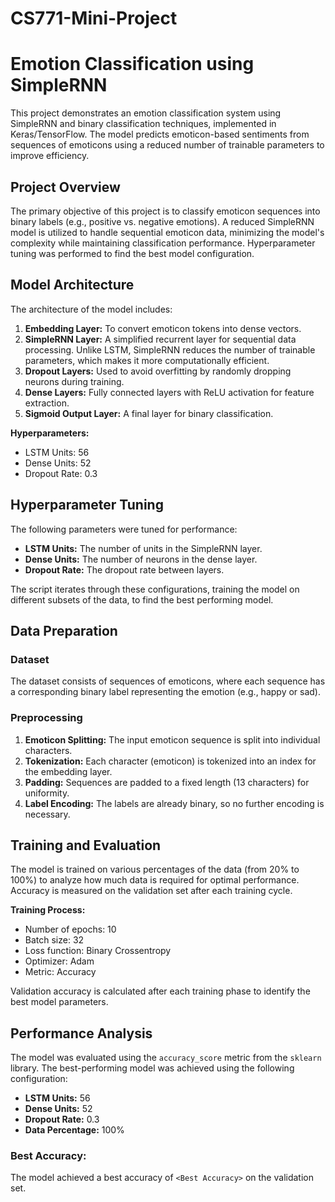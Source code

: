 # CS771-Mini-Project
# Emotion Classification using SimpleRNN

This project demonstrates an emotion classification system using SimpleRNN and binary classification techniques, implemented in Keras/TensorFlow. The model predicts emoticon-based sentiments from sequences of emoticons using a reduced number of trainable parameters to improve efficiency.

## Project Overview

The primary objective of this project is to classify emoticon sequences into binary labels (e.g., positive vs. negative emotions). A reduced SimpleRNN model is utilized to handle sequential emoticon data, minimizing the model's complexity while maintaining classification performance. Hyperparameter tuning was performed to find the best model configuration.

## Model Architecture

The architecture of the model includes:
1. **Embedding Layer:** To convert emoticon tokens into dense vectors.
2. **SimpleRNN Layer:** A simplified recurrent layer for sequential data processing. Unlike LSTM, SimpleRNN reduces the number of trainable parameters, which makes it more computationally efficient.
3. **Dropout Layers:** Used to avoid overfitting by randomly dropping neurons during training.
4. **Dense Layers:** Fully connected layers with ReLU activation for feature extraction.
5. **Sigmoid Output Layer:** A final layer for binary classification.

**Hyperparameters:**
- LSTM Units: 56
- Dense Units: 52
- Dropout Rate: 0.3

## Hyperparameter Tuning

The following parameters were tuned for performance:
- **LSTM Units:** The number of units in the SimpleRNN layer.
- **Dense Units:** The number of neurons in the dense layer.
- **Dropout Rate:** The dropout rate between layers.

The script iterates through these configurations, training the model on different subsets of the data, to find the best performing model.

## Data Preparation

### Dataset
The dataset consists of sequences of emoticons, where each sequence has a corresponding binary label representing the emotion (e.g., happy or sad).

### Preprocessing
1. **Emoticon Splitting:** The input emoticon sequence is split into individual characters.
2. **Tokenization:** Each character (emoticon) is tokenized into an index for the embedding layer.
3. **Padding:** Sequences are padded to a fixed length (13 characters) for uniformity.
4. **Label Encoding:** The labels are already binary, so no further encoding is necessary.

## Training and Evaluation

The model is trained on various percentages of the data (from 20% to 100%) to analyze how much data is required for optimal performance. Accuracy is measured on the validation set after each training cycle.

**Training Process:**
- Number of epochs: 10
- Batch size: 32
- Loss function: Binary Crossentropy
- Optimizer: Adam
- Metric: Accuracy

Validation accuracy is calculated after each training phase to identify the best model parameters.

## Performance Analysis

The model was evaluated using the `accuracy_score` metric from the `sklearn` library. The best-performing model was achieved using the following configuration:
- **LSTM Units:** 56
- **Dense Units:** 52
- **Dropout Rate:** 0.3
- **Data Percentage:** 100%

### Best Accuracy:
The model achieved a best accuracy of `<Best Accuracy>` on the validation set.


